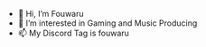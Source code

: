- 👋 Hi, I’m Fouwaru
- 👀 I’m interested in Gaming and Music Producing
- 📫 My Discord Tag is fouwaru
<!---
SpuffyniteHD/SpuffyniteHD is a ✨ special ✨ repository because its `README.md` (this file) appears on your GitHub profile.
You can click the Preview link to take a look at your changes.
--->
